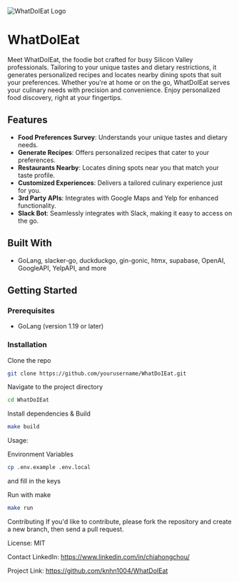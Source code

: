 ![WhatDoIEat Logo](https://avatars.slack-edge.com/2023-07-25/5640064103236_59f7b41c1a799d7f9f23_512.png)

# WhatDoIEat

Meet WhatDoIEat, the foodie bot crafted for busy Silicon Valley professionals. Tailoring to your unique tastes and dietary restrictions, it generates personalized recipes and locates nearby dining spots that suit your preferences. Whether you're at home or on the go, WhatDoIEat serves your culinary needs with precision and convenience. Enjoy personalized food discovery, right at your fingertips.

## Features

- **Food Preferences Survey**: Understands your unique tastes and dietary needs.
- **Generate Recipes**: Offers personalized recipes that cater to your preferences.
- **Restaurants Nearby**: Locates dining spots near you that match your taste profile.
- **Customized Experiences**: Delivers a tailored culinary experience just for you.
- **3rd Party APIs**: Integrates with Google Maps and Yelp for enhanced functionality.
- **Slack Bot**: Seamlessly integrates with Slack, making it easy to access on the go.

## Built With

- GoLang, slacker-go, duckduckgo, gin-gonic, htmx, supabase, OpenAI, GoogleAPI, YelpAPI, and more

## Getting Started

### Prerequisites

- GoLang (version 1.19 or later)

### Installation

Clone the repo

```sh
git clone https://github.com/yourusername/WhatDoIEat.git
```

Navigate to the project directory

```sh
cd WhatDoIEat
```

Install dependencies & Build

```sh
make build
```

Usage:

Environment Variables

```sh
cp .env.example .env.local
```

and fill in the keys

Run with make

```sh
make run
```

Contributing
If you'd like to contribute, please fork the repository and create a new branch, then send a pull request.

License: MIT

Contact
LinkedIn: https://www.linkedin.com/in/chiahongchou/

Project Link: https://github.com/knhn1004/WhatDoIEat
